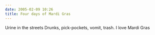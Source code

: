 ```yaml
---
date: 2005-02-09 10:26
title: Four days of Mardi Gras
---
```

Urine in the streets
Drunks, pick-pockets, vomit, trash.
I love Mardi Gras
